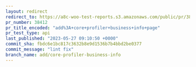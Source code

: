 ```yaml
---
layout: redirect
redirect_to: https://a8c-woo-test-reports.s3.amazonaws.com/public/pr/38412/api/index.html
pr_number: 38412
pr_title_encoded: "add%3A+core+profiler+business+info+page"
pr_test_type: api
last_published: "2023-05-27 09:10:50 +0000"
commit_sha: fbdc6e1bc817c3632b8e9d1536b7b4bbd2be0377
commit_message: "lint fix"
branch_name: add/core-profiler-business-info
---
```

